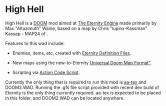 High Hell
===================

High Hell is a [DOOM](http://doomwiki.org/wiki/Doom "DOOM") mod aimed at
[The Eternity Engine](https://github.com/team-eternity/eternity "The Eternity Engine")
made primarily by Max "Altazimuth" Waine, based on a map by 
Chris "lupinx-Kassman" Kassap - MAP24 of
[](https://www.doomworld.com/idgames/levels/doom2/Ports/megawads/aaliens
"Ancient Aliens").

Features to this wad include:

* Enemies, items, etc, created with
[Eternity Definition Files](http://eternity.youfailit.net/index.php?title=EDF
"Eternity Definition Files").

* New maps using the new-to-Eternity
[Universal Doom Map Format"](http://eternity.youfailit.net/wiki/Universal_Doom_Map_Format
"Universal Doom Map Format").

* Scripting via [Action Code Script](http://eternity.youfailit.net/wiki/ACS "Action Code Script").

Currently the only thing that is required to run this mod is
[aa-tex](https://www.doomworld.com/idgames/combos/aa-tex "aa-tex") and
DOOM2.WAD. Running the .gfs file script provided with recent dev
build of Eternity is the only thing currently required. aa-tex is
expected to be placed in this folder, and DOOM2.WAD can be located
anywhere.
